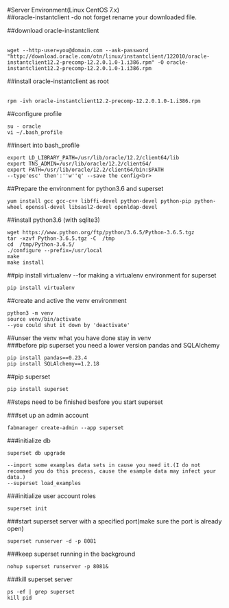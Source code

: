 #Server Environment(Linux CentOS 7.x)<br>
##oracle-instantclient -do not forget rename your downloaded file.<br>

##download oracle-instantclient<br><br>
```
wget --http-user=you@domain.com --ask-password "http://download.oracle.com/otn/linux/instantclient/122010/oracle-instantclient12.2-precomp-12.2.0.1.0-1.i386.rpm" -O oracle-instantclient12.2-precomp-12.2.0.1.0-1.i386.rpm
```

##install oracle-instantclient as root<br><br>
```
rpm -ivh oracle-instantclient12.2-precomp-12.2.0.1.0-1.i386.rpm
```

##configure profile<br>
```
su - oracle
vi ~/.bash_profile 
```

##insert into bash_profile<br>
```
export LD_LIBRARY_PATH=/usr/lib/oracle/12.2/client64/lib
export TNS_ADMIN=/usr/lib/oracle/12.2/client64/
export PATH=/usr/lib/oracle/12.2/client64/bin:$PATH
--type'esc' then':''w''q' --save the config<br>
```

##Prepare the environment for python3.6 and superset<br>
```
yum install gcc gcc-c++ libffi-devel python-devel python-pip python-wheel openssl-devel libsasl2-devel openldap-devel
```

##install python3.6 (with sqlite3)<br>
```
wget https://www.python.org/ftp/python/3.6.5/Python-3.6.5.tgz
tar -xzvf Python-3.6.5.tgz -C  /tmp
cd  /tmp/Python-3.6.5/
./configure --prefix=/usr/local
make
make install
```

##pip install virtualenv --for making a virtualenv environment for superset<br>
```
pip install virtualenv
```

##create and active the venv environment<br>
```
python3 -m venv
source venv/bin/activate
--you could shut it down by 'deactivate'
```

##unser the venv what you have done stay in venv<br>
###before pip superset you need a lower version pandas and SQLAlchemy<br>
```
pip install pandas==0.23.4
pip install SQLAlchemy==1.2.18
```

##pip superset<br>
```
pip install superset
```

##steps need to be finished besfore you start superset<br>

###set up an admin account<br>
```
fabmanager create-admin --app superset 
```

###initialize db<br>
```
superset db upgrade
```

```
--import some examples data sets in cause you need it.(I do not recommed you do this process, cause the esample data may infect your data.)
--superset load_examples
```

###initialize user account roles<br>
```
superset init
```

###start superset server with a specified port(make sure the port is already open)<br>
```
superset runserver -d -p 8081
```

###keep superset running in the background<br>
```
nohup superset runserver -p 8081&
```

###kill superset server<br>
```
ps -ef | grep superset
kill pid
```


